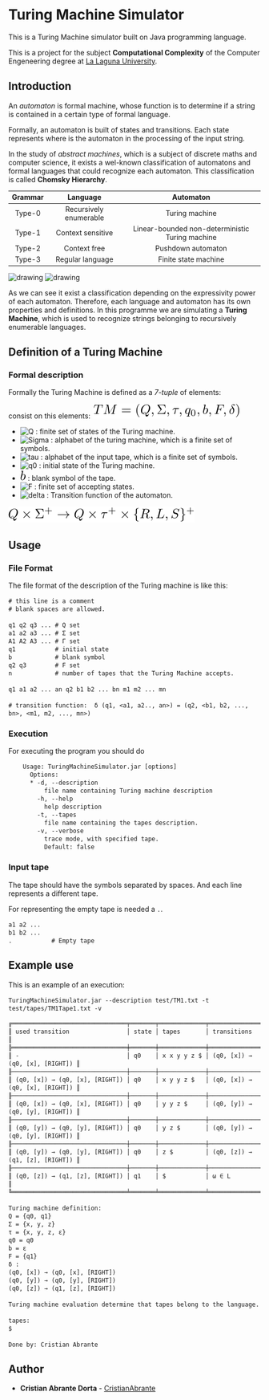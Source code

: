 # Turing Machine Simulator
This is a Turing Machine simulator built on Java programming language.

This is a project for the subject **Computational Complexity** 
of the Computer Engeneering degree 
at [La Laguna University](https://www.ull.es).

## Introduction
An *automaton* is formal machine, whose function is to determine if 
a string is contained in a certain type of formal language.

Formally, an automaton is built of states and transitions. Each state
represents where is the automaton in the processing of the
input string.

In the study of *abstract machines*, which is a subject of discrete maths
and computer science, it exists a wel-known classification of automatons
and formal languages that could recognize each automaton. 
This classification is called **Chomsky Hierarchy**.

| Grammar |        Language        |                    Automaton                    |
|:-------:|:----------------------:|:-----------------------------------------------:|
|  Type-0 | Recursively enumerable |                  Turing machine                 |
|  Type-1 |    Context sensitive   | Linear-bounded non-deterministic Turing machine |
|  Type-2 |      Context free      |                Pushdown automaton               |
|  Type-3 |    Regular language    |               Finite state machine              |

<img src="https://upload.wikimedia.org/wikipedia/commons/a/a2/Automata_theory.svg" alt="drawing" width="250"/>
<img src="https://upload.wikimedia.org/wikipedia/commons/9/9a/Chomsky-hierarchy.svg" alt="drawing" width="250"/>

As we can see it exist a classification depending on the expressivity
power of each automaton. Therefore, each language and automaton has 
its own properties and definitions. In this programme we are simulating 
a **Turing Machine**, which is used to recognize strings 
belonging to recursively enumerable languages.

## Definition of a Turing Machine

### Formal description

Formally the Turing Machine is defined as a *7-tuple* 
of elements: 

consist on this elements: ![turing tuple](report/images/turing.svg)

* ![Q](report/images/Q.svg) : finite set of states of the Turing machine.
* ![Sigma](report/images/sigma.svg) : alphabet of the turing machine, 
which is a finite set of symbols.
* ![tau](report/images/tau.svg) : alphabet of the input tape, 
which is a finite set of symbols.
* ![q0](report/images/q0.svg) : initial state of the Turing machine.
* ![b](report/images/b.svg) : blank symbol of the tape.
* ![F](report/images/F.svg) : finite set of accepting states.
* ![delta](report/images/delta.svg) : Transition function of the automaton.

![Transition function](report/images/transition%20function%20def.svg)


## Usage
### File Format
The file format of the description of the Turing machine
is like this:
```
# this line is a comment
# blank spaces are allowed.

q1 q2 q3 ... # Q set
a1 a2 a3 ... # Σ set
A1 A2 A3 ... # Γ set
q1           # initial state
b            # blank symbol
q2 q3        # F set
n            # number of tapes that the Turing Machine accepts.

q1 a1 a2 ... an q2 b1 b2 ... bn m1 m2 ... mn

# transition function: ​ δ (q1, <a1, a2.., an>) = (q2, <b1, b2, ..., bn>, <m1, m2, ..., mn>)

```

### Execution
For executing the program you should do

```
    Usage: TuringMachineSimulator.jar [options]
      Options:
      * -d, --description
          file name containing Turing machine description
        -h, --help
          help description
        -t, --tapes
          file name containing the tapes description.
        -v, --verbose
          trace mode, with specified tape.
          Default: false
```

### Input tape
The tape should have the symbols separated by spaces. 
And each line represents a different tape.

For representing the empty tape is needed a `.`.

```
a1 a2 ...
b1 b2 ...
.           # Empty tape
```


## Example use
This is an example of an execution:

```
TuringMachineSimulator.jar --description test/TM1.txt -t test/tapes/TM1Tape1.txt -v
```

```
╔════════════════════════════════╤═══════╤═════════════╤════════════════════════════════╗
║ used transition                │ state │ tapes       │ transitions                    ║
╠════════════════════════════════╪═══════╪═════════════╪════════════════════════════════╣
║ -                              │ q0    │ x x y y z $ │ (q0, [x]) → (q0, [x], [RIGHT]) ║
╟────────────────────────────────┼───────┼─────────────┼────────────────────────────────╢
║ (q0, [x]) → (q0, [x], [RIGHT]) │ q0    │ x y y z $   │ (q0, [x]) → (q0, [x], [RIGHT]) ║
╟────────────────────────────────┼───────┼─────────────┼────────────────────────────────╢
║ (q0, [x]) → (q0, [x], [RIGHT]) │ q0    │ y y z $     │ (q0, [y]) → (q0, [y], [RIGHT]) ║
╟────────────────────────────────┼───────┼─────────────┼────────────────────────────────╢
║ (q0, [y]) → (q0, [y], [RIGHT]) │ q0    │ y z $       │ (q0, [y]) → (q0, [y], [RIGHT]) ║
╟────────────────────────────────┼───────┼─────────────┼────────────────────────────────╢
║ (q0, [y]) → (q0, [y], [RIGHT]) │ q0    │ z $         │ (q0, [z]) → (q1, [z], [RIGHT]) ║
╟────────────────────────────────┼───────┼─────────────┼────────────────────────────────╢
║ (q0, [z]) → (q1, [z], [RIGHT]) │ q1    │ $           │ ω ∈ L                          ║
╚════════════════════════════════╧═══════╧═════════════╧════════════════════════════════╝

Turing machine definition:
Q = {q0, q1}
Σ = {x, y, z}
τ = {x, y, z, ε}
q0 = q0
b = ε
F = {q1}
δ : 
(q0, [x]) → (q0, [x], [RIGHT])
(q0, [y]) → (q0, [y], [RIGHT])
(q0, [z]) → (q1, [z], [RIGHT])

Turing machine evaluation determine that tapes belong to the language.

tapes:
$

Done by: Cristian Abrante
```

## Author

* **Cristian Abrante Dorta** - [CristianAbrante](https://github.com/CristianAbrante)
